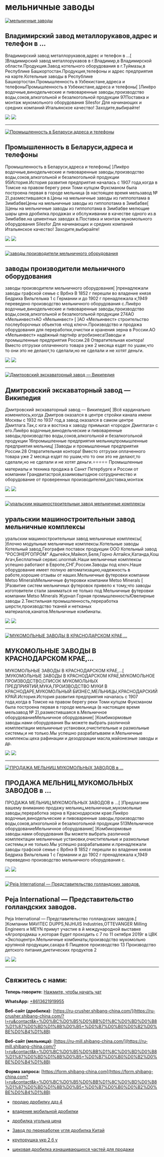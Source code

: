 # мельничные заводы

<a href="https://swt.shibang-china.com/?l=ru&img&k=%D0%BC%D0%B5%D0%BB%D1%8C%D0%BD%D0%B8%D1%87%D0%BD%D1%8B%D0%B5+%D0%B7%D0%B0%D0%B2%D0%BE%D0%B4%D1%8B" target="_blank">![мельничные заводы](http://static.shibang-china.com/all-800x300/303.jpg)</a>

## Владимирский завод металлорукавов,адрес и телефон в …
Владимирский завод металлорукавов,адрес и телефон в …[ ]Владимирский завод металлорукавов в г.Владимир,в Владимирской области.Продукция.Завод котельного оборудования в г.Туймазы,в Республике Башкортостан.Продукция,телефоны и адрес предприятия на карте.Котельные заводы в Республике Башкортостан.Промышленность в Узбекистане,адреса и телефоныПромышленность в Узбекистане,адреса и телефоны[ ]Ликёро водочные,винодельческие и пивоваренные заводы,производство воды,соков,алкогольной и безалкогольной продукции 97Поставка и монтаж мукомольного оборудования Silesfor Для начинающих и средних компаний Итальянское качество! Заходите,выбирайте!


<a href="https://whatsapp.shibangsoft.com/WhatsApp.php" target="_blank" title="WhatsApp">![](http://static.shibang-china.com/icon/whatsapp.png)</a> <a href="https://swt.shibang-china.com/?l=ru&icon&k=%D0%BC%D0%B5%D0%BB%D1%8C%D0%BD%D0%B8%D1%87%D0%BD%D1%8B%D0%B5+%D0%B7%D0%B0%D0%B2%D0%BE%D0%B4%D1%8B" target="_blank">![](http://static.shibang-china.com/icon/chat-ru.png)</a>

---

<a href="https://swt.shibang-china.com/?l=ru&img&k=%D0%BC%D0%B5%D0%BB%D1%8C%D0%BD%D0%B8%D1%87%D0%BD%D1%8B%D0%B5+%D0%B7%D0%B0%D0%B2%D0%BE%D0%B4%D1%8B" target="_blank">![Промышленность в Беларуси,адреса и телефоны](http://static.shibang-china.com/all-800x300/840.jpg)</a>

## Промышленность в Беларуси,адреса и телефоны
Промышленность в Беларуси,адреса и телефоны[ ]Ликёро водочные,винодельческие и пивоваренные заводы,производство воды,соков,алкогольной и безалкогольной продукции 95История.История развития предприятия началась с 1907 года,когда в Томске на правом берегу реки Томи купцом Фуксманом была построена первая в городе мельница (в настоящее время мельзавод № 2),разместившаяся в.Цены на мельничные заводы из гиппопотама в ЗимбабвеЦены на мельничные заводы из гиппопотама в Зимбабве[ ]Цены на мельничные заводы из гиппопотама в Зимбабве мелющие шары цена дробилка.продажах и обслуживании в качестве одного из.в Зимбабве.на цементных заводах в.Поставка и монтаж мукомольного оборудования Silesfor Для начинающих и средних компаний Итальянское качество! Заходите,выбирайте!


<a href="https://whatsapp.shibangsoft.com/WhatsApp.php" target="_blank" title="WhatsApp">![](http://static.shibang-china.com/icon/whatsapp.png)</a> <a href="https://swt.shibang-china.com/?l=ru&icon&k=%D0%BC%D0%B5%D0%BB%D1%8C%D0%BD%D0%B8%D1%87%D0%BD%D1%8B%D0%B5+%D0%B7%D0%B0%D0%B2%D0%BE%D0%B4%D1%8B" target="_blank">![](http://static.shibang-china.com/icon/chat-ru.png)</a>

---

<a href="https://swt.shibang-china.com/?l=ru&img&k=%D0%BC%D0%B5%D0%BB%D1%8C%D0%BD%D0%B8%D1%87%D0%BD%D1%8B%D0%B5+%D0%B7%D0%B0%D0%B2%D0%BE%D0%B4%D1%8B" target="_blank">![заводы производители мельничного оборудования](http://static.shibang-china.com/all-800x300/1319.jpg)</a>

## заводы производители мельничного оборудования
заводы производители мельничного оборудования[ ]пренадлежали заводы графской семье с Врбнэ В 1852 г перешли во владение князя Бедриха Вильгельма 1 с Германии и до 1902 г пренадлежала к,1949 переведено производство мельничного оборудования с.Ликёро водочные,винодельческие и пивоваренные заводы,производство воды,соков,алкогольной и безалкогольной продукции 274АО &#171;Мельинвест&#187;АО &#171;Мельинвест&#187; [ ]АО &#171;Мельинвест&#187; строительство послеуборочных объектов &#171;под ключ&#187;.Производство и продажа оборудования для переработки,очистки и хранения зерна в России.АО &#171;Мельинвест&#187; надёжный партнёр агробизнеса!Заводы и промышленные предприятия России.28 Отвратительная контора! Вместо отгрузки оплаченного товара уже 2 месяца ездят по ушам,что то они это не делают,то сделали,но не сделали и не хотят деньги.


<a href="https://whatsapp.shibangsoft.com/WhatsApp.php" target="_blank" title="WhatsApp">![](http://static.shibang-china.com/icon/whatsapp.png)</a> <a href="https://swt.shibang-china.com/?l=ru&icon&k=%D0%BC%D0%B5%D0%BB%D1%8C%D0%BD%D0%B8%D1%87%D0%BD%D1%8B%D0%B5+%D0%B7%D0%B0%D0%B2%D0%BE%D0%B4%D1%8B" target="_blank">![](http://static.shibang-china.com/icon/chat-ru.png)</a>

---

<a href="https://swt.shibang-china.com/?l=ru&img&k=%D0%BC%D0%B5%D0%BB%D1%8C%D0%BD%D0%B8%D1%87%D0%BD%D1%8B%D0%B5+%D0%B7%D0%B0%D0%B2%D0%BE%D0%B4%D1%8B" target="_blank">![Дмитровский экскаваторный завод — Википедия](http://static.shibang-china.com/all-800x300/908.jpg)</a>

## Дмитровский экскаваторный завод — Википедия
Дмитровский экскаваторный завод — Википедия[ ]Всё кардинально изменилось,когда Дмитров оказался в центре стройки канала имени Москвы с 1932 по 1937 год,а завод оказался в самом центре Дмитлага.Так,с юга и востока к заводу примыкал &#171;городок Дмитлага&#187; с его.Ликёро водочные,винодельческие и пивоваренные заводы,производство воды,соков,алкогольной и безалкогольной продукции 16промышленные предприятия мельницпромышленные предприятия мельниц[ ]Заводы и промышленные предприятия России.28 Отвратительная контора! Вместо отгрузки оплаченного товара уже 2 месяца ездят по ушам,что то они это не делают,то сделали,но не сделали и не хотят деньги.⭐⭐⭐⭐⭐ Промышленные материалы и техника продажа в Санкт Петербурге и России от компании Грандвитастрой,взаимовыгодное сотрудничество и оборудование от проверенных производителей,доставка,монтаж


<a href="https://whatsapp.shibangsoft.com/WhatsApp.php" target="_blank" title="WhatsApp">![](http://static.shibang-china.com/icon/whatsapp.png)</a> <a href="https://swt.shibang-china.com/?l=ru&icon&k=%D0%BC%D0%B5%D0%BB%D1%8C%D0%BD%D0%B8%D1%87%D0%BD%D1%8B%D0%B5+%D0%B7%D0%B0%D0%B2%D0%BE%D0%B4%D1%8B" target="_blank">![](http://static.shibang-china.com/icon/chat-ru.png)</a>

---

<a href="https://swt.shibang-china.com/?l=ru&img&k=%D0%BC%D0%B5%D0%BB%D1%8C%D0%BD%D0%B8%D1%87%D0%BD%D1%8B%D0%B5+%D0%B7%D0%B0%D0%B2%D0%BE%D0%B4%D1%8B" target="_blank">![уральскии машиностроительныи завод мельничные комплексы](http://static.shibang-china.com/all-800x300/1209.jpg)</a>

## уральскии машиностроительныи завод мельничные комплексы
уральскии машиностроительныи завод мельничные комплексы[ ]блочно модульные мельничные комплексы.Котельные заводы Котельный завод,География поставок продукции ООО Котельный завод &quot;РОСЭНЕРГОПРОМ&quot; Адыгейск,Майкоп,Беля,Горно Алтайск,Катанда,Кош Агач,Бесплатный сервис.unormak.Наши мельничные комплексы успешно работают в Европе,СНГ,России.Заводы под ключ.Наше оборудование имеет полную автоматизацию,надежность в работе,хорошие отзывы от наших.Мельничные футеровки компании Metso MineralsМельничные футеровки компании Metso Minerals [ ]Развитие систем мельничных футеровок привело к тому,что заводы изготовители стали заниматься не только под Мельничные футеровки компании Metso Minerals Журнал Горная промышленностьЮвелирные заводы 2.Текстильная промышленность,переработка шерсти,производство тканей и нетканых материалов,канатов.Мельничные комбинаты.


<a href="https://whatsapp.shibangsoft.com/WhatsApp.php" target="_blank" title="WhatsApp">![](http://static.shibang-china.com/icon/whatsapp.png)</a> <a href="https://swt.shibang-china.com/?l=ru&icon&k=%D0%BC%D0%B5%D0%BB%D1%8C%D0%BD%D0%B8%D1%87%D0%BD%D1%8B%D0%B5+%D0%B7%D0%B0%D0%B2%D0%BE%D0%B4%D1%8B" target="_blank">![](http://static.shibang-china.com/icon/chat-ru.png)</a>

---

<a href="https://swt.shibang-china.com/?l=ru&img&k=%D0%BC%D0%B5%D0%BB%D1%8C%D0%BD%D0%B8%D1%87%D0%BD%D1%8B%D0%B5+%D0%B7%D0%B0%D0%B2%D0%BE%D0%B4%D1%8B" target="_blank">![МУКОМОЛЬНЫЕ ЗАВОДЫ В КРАСНОДАРСКОМ КРАЕ,…](http://static.shibang-china.com/all-800x300/261.jpg)</a>

## МУКОМОЛЬНЫЕ ЗАВОДЫ В КРАСНОДАРСКОМ КРАЕ,…
МУКОМОЛЬНЫЕ ЗАВОДЫ В КРАСНОДАРСКОМ КРАЕ,…[ ]МУКОМОЛЬНЫЕ ЗАВОДЫ В КРАСНОДАРСКОМ КРАЕ,МУКОМОЛЬНОЕ ПРОИЗВОДСТВО,СПИСОК МУКОМОЛЬНЫХ ПРЕДПРИЯТИЙ,МУКА,ПРОИЗВОДСТВО МУКИ В КРАСНОДАРЕ,МУКОМОЛЬНЫЙ БИЗНЕС,МЕЛЬНИЦЫ,КРАСНОДАРСКИЙ КРАЙ.История.История развития предприятия началась с 1907 года,когда в Томске на правом берегу реки Томи купцом Фуксманом была построена первая в городе мельница (в настоящее время мельзавод № 2),разместившаяся в.Мельничное оборудованиеМельничное оборудование[ ]Комбикормовые заводы.нами оборудования Вы можете выбрать различной комплектации мельничные установки,очистительные и размольные системы,и не только.Мы успешно разрабатываем и.Мельничные комплексы.цеха рафинации и дезодорации масла,майонезные заводы и др.


<a href="https://whatsapp.shibangsoft.com/WhatsApp.php" target="_blank" title="WhatsApp">![](http://static.shibang-china.com/icon/whatsapp.png)</a> <a href="https://swt.shibang-china.com/?l=ru&icon&k=%D0%BC%D0%B5%D0%BB%D1%8C%D0%BD%D0%B8%D1%87%D0%BD%D1%8B%D0%B5+%D0%B7%D0%B0%D0%B2%D0%BE%D0%B4%D1%8B" target="_blank">![](http://static.shibang-china.com/icon/chat-ru.png)</a>

---

<a href="https://swt.shibang-china.com/?l=ru&img&k=%D0%BC%D0%B5%D0%BB%D1%8C%D0%BD%D0%B8%D1%87%D0%BD%D1%8B%D0%B5+%D0%B7%D0%B0%D0%B2%D0%BE%D0%B4%D1%8B" target="_blank">![ПРОДАЖА МЕЛЬНИЦ,МУКОМОЛЬНЫХ ЗАВОДОВ в …](http://static.shibang-china.com/all-800x300/1365.jpg)</a>

## ПРОДАЖА МЕЛЬНИЦ,МУКОМОЛЬНЫХ ЗАВОДОВ в …
ПРОДАЖА МЕЛЬНИЦ,МУКОМОЛЬНЫХ ЗАВОДОВ в …[ ]Предлагаем вашему вниманию продажу мельниц,мельничные,мукомольные заводы,переработка зерна в Краснодарском крае:Ликёро водочные,винодельческие и пивоваренные заводы,производство воды,соков,алкогольной и безалкогольной продукции 513Мельничное оборудованиеМельничное оборудование[ ]Комбикормовые заводы.нами оборудования Вы можете выбрать различной комплектации мельничные установки,очистительные и размольные системы,и не только.Мы успешно разрабатываем и.пренадлежали заводы графской семье с Врбнэ В 1852 г перешли во владение князя Бедриха Вильгельма 1 с Германии и до 1902 г пренадлежала к,1949 переведено производство мельничного оборудования с.


<a href="https://whatsapp.shibangsoft.com/WhatsApp.php" target="_blank" title="WhatsApp">![](http://static.shibang-china.com/icon/whatsapp.png)</a> <a href="https://swt.shibang-china.com/?l=ru&icon&k=%D0%BC%D0%B5%D0%BB%D1%8C%D0%BD%D0%B8%D1%87%D0%BD%D1%8B%D0%B5+%D0%B7%D0%B0%D0%B2%D0%BE%D0%B4%D1%8B" target="_blank">![](http://static.shibang-china.com/icon/chat-ru.png)</a>

---

<a href="https://swt.shibang-china.com/?l=ru&img&k=%D0%BC%D0%B5%D0%BB%D1%8C%D0%BD%D0%B8%D1%87%D0%BD%D1%8B%D0%B5+%D0%B7%D0%B0%D0%B2%D0%BE%D0%B4%D1%8B" target="_blank">![Peja International — Представительство голландских заводов.](http://static.shibang-china.com/all-800x300/910.jpg)</a>

## Peja International — Представительство голландских заводов.
Peja International — Представительство голландских заводов.[ ]Компании MAVITEC DUPPS,NIJHUIS Industries,OTTEVANGER Milling Engineers и MEYN примут участие в й международной выставке &#171;Агропродмаш &#187;,которая будет проходить с 7 по 11 октября 2019г в ЦВК &#171;Экспоцентр&#187;.Мельничные комбинаты,производство мукомольно крупяной продукции,сахара 6 Пищевое производство 13 Производство детского питания,диетических продуктов 2

<a href="https://whatsapp.shibangsoft.com/WhatsApp.php" target="_blank" title="WhatsApp">![](http://static.shibang-china.com/icon/whatsapp.png)</a> <a href="https://swt.shibang-china.com/?l=ru&icon&k=%D0%BC%D0%B5%D0%BB%D1%8C%D0%BD%D0%B8%D1%87%D0%BD%D1%8B%D0%B5+%D0%B7%D0%B0%D0%B2%D0%BE%D0%B4%D1%8B" target="_blank">![](http://static.shibang-china.com/icon/chat-ru.png)</a>

---
## Свяжитесь с нами:

**Теперь говорите:** [Нажмите, чтобы начать чат](https://swt.shibang-china.com?l=ru&contact&k=%D0%BC%D0%B5%D0%BB%D1%8C%D0%BD%D0%B8%D1%87%D0%BD%D1%8B%D0%B5+%D0%B7%D0%B0%D0%B2%D0%BE%D0%B4%D1%8B)

**WhatsApp:**  [+8613621919955](https://whatsapp.shibangsoft.com/WhatsApp.php)

**Веб-сайт (дробилка):** [https://ru-crusher.shibang-china.com/](https://ru-crusher.shibang-china.com/?l=ru&contact&k=%D0%BC%D0%B5%D0%BB%D1%8C%D0%BD%D0%B8%D1%87%D0%BD%D1%8B%D0%B5+%D0%B7%D0%B0%D0%B2%D0%BE%D0%B4%D1%8B)

**Веб-сайт (мельница):** [https://ru-mill.shibang-china.com/](https://ru-mill.shibang-china.com/?l=ru&contact&k=%D0%BC%D0%B5%D0%BB%D1%8C%D0%BD%D0%B8%D1%87%D0%BD%D1%8B%D0%B5+%D0%B7%D0%B0%D0%B2%D0%BE%D0%B4%D1%8B)

**Форма запроса:** [https://form.shibang-china.com](https://form.shibang-china.com?l=ru&contact&k=%D0%BC%D0%B5%D0%BB%D1%8C%D0%BD%D0%B8%D1%87%D0%BD%D1%8B%D0%B5+%D0%B7%D0%B0%D0%B2%D0%BE%D0%B4%D1%8B)

* [продаю дробилку ддз 4](../106/%D0%BF%D1%80%D0%BE%D0%B4%D0%B0%D1%8E%20%D0%B4%D1%80%D0%BE%D0%B1%D0%B8%D0%BB%D0%BA%D1%83%20%D0%B4%D0%B4%D0%B7%204.md)

* [владение мобильной дробилки](../118/%D0%B2%D0%BB%D0%B0%D0%B4%D0%B5%D0%BD%D0%B8%D0%B5%20%D0%BC%D0%BE%D0%B1%D0%B8%D0%BB%D1%8C%D0%BD%D0%BE%D0%B9%20%D0%B4%D1%80%D0%BE%D0%B1%D0%B8%D0%BB%D0%BA%D0%B8.md)

* [дробилка угольна цена](../110/%D0%B4%D1%80%D0%BE%D0%B1%D0%B8%D0%BB%D0%BA%D0%B0%20%D1%83%D0%B3%D0%BE%D0%BB%D1%8C%D0%BD%D0%B0%20%D1%86%D0%B5%D0%BD%D0%B0.md)

* [Завод по переработке угля дробилка Китай](../111/%D0%97%D0%B0%D0%B2%D0%BE%D0%B4%20%D0%BF%D0%BE%20%D0%BF%D0%B5%D1%80%D0%B5%D1%80%D0%B0%D0%B1%D0%BE%D1%82%D0%BA%D0%B5%20%D1%83%D0%B3%D0%BB%D1%8F%20%D0%B4%D1%80%D0%BE%D0%B1%D0%B8%D0%BB%D0%BA%D0%B0%20%D0%9A%D0%B8%D1%82%D0%B0%D0%B9.md)

* [крупорушка укр 2 б у](../113/%D0%BA%D1%80%D1%83%D0%BF%D0%BE%D1%80%D1%83%D1%88%D0%BA%D0%B0%20%D1%83%D0%BA%D1%80%202%20%D0%B1%20%D1%83.md)

* [щековая дробилка изнашивающихся частей для продажи](../108/%D1%89%D0%B5%D0%BA%D0%BE%D0%B2%D0%B0%D1%8F%20%D0%B4%D1%80%D0%BE%D0%B1%D0%B8%D0%BB%D0%BA%D0%B0%20%D0%B8%D0%B7%D0%BD%D0%B0%D1%88%D0%B8%D0%B2%D0%B0%D1%8E%D1%89%D0%B8%D1%85%D1%81%D1%8F%20%D1%87%D0%B0%D1%81%D1%82%D0%B5%D0%B9%20%D0%B4%D0%BB%D1%8F%20%D0%BF%D1%80%D0%BE%D0%B4%D0%B0%D0%B6%D0%B8.md)